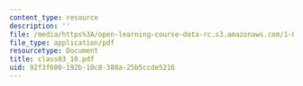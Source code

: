 ```yaml
---
content_type: resource
description: ''
file: /media/https%3A/open-learning-course-data-rc.s3.amazonaws.com/1-017-computing-and-data-analysis-for-environmental-applications-fall-2003/92f3f600192b10c8388a25b5ccde5216_class03_10.pdf
file_type: application/pdf
resourcetype: Document
title: class03_10.pdf
uid: 92f3f600-192b-10c8-388a-25b5ccde5216
---
```

